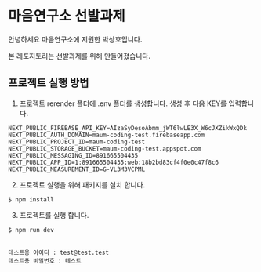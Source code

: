 # 마음연구소 선발과제

안녕하세요 마음연구소에 지원한 박상호입니다.

본 레포지토리는 선발과제를 위해 만들어졌습니다.

## 프로젝트 실행 방법
1. 프로젝트 rerender 폴더에 .env 폴더를 생성합니다. 생성 후 다음 KEY를 입력합니다.
  ```
  NEXT_PUBLIC_FIREBASE_API_KEY=AIzaSyDesoAbmm_jWT6lwLE3X_W6cJXZikWxQDk
NEXT_PUBLIC_AUTH_DOMAIN=maum-coding-test.firebaseapp.com
NEXT_PUBLIC_PROJECT_ID=maum-coding-test
NEXT_PUBLIC_STORAGE_BUCKET=maum-coding-test.appspot.com
NEXT_PUBLIC_MESSAGING_ID=891665504435
NEXT_PUBLIC_APP_ID=1:891665504435:web:18b2bd83cf4f0e0c47f8c6
NEXT_PUBLIC_MEASUREMENT_ID=G-VL3M3VCPML
  ```

  
2. 프로젝트 실행을 위해 패키지를 설치 합니다.
  ```
  $ npm install
  ```
  
3. 프로젝트를 실행 합니다.
  ```
  $ npm run dev
  ```

##
```
테스트용 아이디 : test@test.test
테스트용 비밀번호 : 테스트
```
